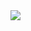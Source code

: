 <a href="https://github.com/Raunaksingh100">
 <img align="left" src="https://github-readme-stats.vercel.app/api?username=RaunakSingh100&&show_icons=true&title_color=ffffff&icon_color=bb2acf&text_color=daf7dc&bg_color=151515"/>
</a>




